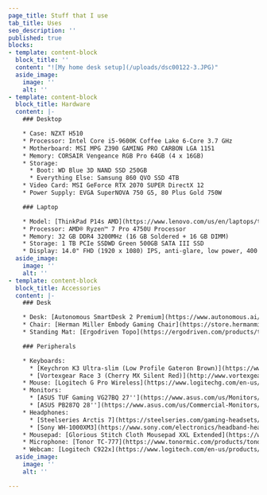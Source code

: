 ```yaml
---
page_title: Stuff that I use
tab_title: Uses
seo_description: ''
published: true
blocks:
- template: content-block
  block_title: ''
  content: "![My home desk setup](/uploads/dsc00122-3.JPG)"
  aside_image:
    image: ''
    alt: ''
- template: content-block
  block_title: Hardware
  content: |-
    ### Desktop

    * Case: NZXT H510
    * Processor: Intel Core i5-9600K Coffee Lake 6-Core 3.7 GHz
    * Motherboard: MSI MPG Z390 GAMING PRO CARBON LGA 1151
    * Memory: CORSAIR Vengeance RGB Pro 64GB (4 x 16GB)
    * Storage:
      * Boot: WD Blue 3D NAND SSD 250GB
      * Everything Else: Samsung 860 QVO SSD 4TB
    * Video Card: MSI GeForce RTX 2070 SUPER DirectX 12
    * Power Supply: EVGA SuperNOVA 750 G5, 80 Plus Gold 750W

    ### Laptop

    * Model: [ThinkPad P14s AMD](https://www.lenovo.com/us/en/laptops/thinkpad/thinkpad-p/P14s-AMD-G1/p/20Y1CTO1WWENUS0)
    * Processor: AMD® Ryzen™ 7 Pro 4750U Processor
    * Memory: 32 GB DDR4 3200MHz (16 GB Soldered + 16 GB DIMM)
    * Storage: 1 TB PCIe SSDWD Green 500GB SATA III SSD
    * Display: 14.0" FHD (1920 x 1080) IPS, anti-glare, low power, 400 nits
  aside_image:
    image: ''
    alt: ''
- template: content-block
  block_title: Accessories
  content: |-
    ### Desk

    * Desk: [Autonomous SmartDesk 2 Premium](https://www.autonomous.ai/standing-desks/smartdesk-2-business)
    * Chair: [Herman Miller Embody Gaming Chair](https://store.hermanmiller.com/gaming-chairs/embody-gaming-chair/2517590.html)
    * Standing Mat: [Ergodriven Topo](https://ergodriven.com/products/topo?variant=27365321411)

    ### Peripherals

    * Keyboards:
      * [Keychron K3 Ultra-slim (Low Profile Gateron Brown)](https://www.keychron.com/products/keychron-k3-wireless-mechanical-keyboard)
      * [Vortexgear Race 3 (Cherry MX Silent Red)](http://www.vortexgear.tw/vortex2_2.asp?kind=47&kind2=225&kind3=&kind4=1044)
    * Mouse: [Logitech G Pro Wireless](https://www.logitechg.com/en-us/products/gaming-mice/pro-wireless-mouse.910-005270.html)
    * Monitors:
      * [ASUS TUF Gaming VG27BQ 27''](https://www.asus.com/us/Monitors/TUF-Gaming-VG27BQ/)
      * [ASUS PB287Q 28''](https://www.asus.com/us/Commercial-Monitors/PB287Q/)
    * Headphones:
      * [Steelseries Arctis 7](https://steelseries.com/gaming-headsets/arctis-7)
      * [Sony WH-1000XM3](https://www.sony.com/electronics/headband-headphones/wh-1000xm3)
    * Mousepad: [Glorious Stitch Cloth Mousepad XXL Extended](https://www.pcgamingrace.com/products/glorious-xxl-extended-18x36-stealth-edition)
    * Microphone: [Tonor TC-777](https://www.tonormic.com/products/tonor-tc-777-usb-microphone "Tonor TC-777")
    * Webcam: [Logitech C922x](https://www.logitech.com/en-us/products/webcams/c922-pro-stream-webcam.html)
  aside_image:
    image: ''
    alt: ''

---
```

